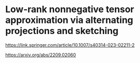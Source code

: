 # Low-rank nonnegative tensor approximation via alternating projections and sketching

https://link.springer.com/article/10.1007/s40314-023-02211-2

https://arxiv.org/abs/2209.02060
